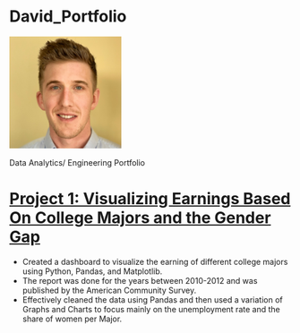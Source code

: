 # David_Portfolio

<img src="/images/72578.jpeg" width=200px height=200px>

Data Analytics/ Engineering Portfolio

# [Project 1: Visualizing Earnings Based On College Majors and the Gender Gap](https://github.com/drushton2020/Visualizing-Earnings-Based-On-College-Majors)
* Created a dashboard to visualize the earning of different college majors using Python, Pandas, and Matplotlib.
* The report was done for the years between 2010-2012 and was published by the American Community Survey. 
* Effectively cleaned the data using Pandas and then used a variation of Graphs and Charts to focus mainly on the unemployment rate and the share of women per Major.
